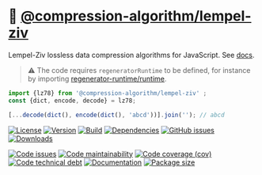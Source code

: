 :luggage: [@compression-algorithm/lempel-ziv](https://compression-algorithm.github.io/lempel-ziv)
==

Lempel-Ziv lossless data compression algorithms for JavaScript.
See [docs](https://compression-algorithm.github.io/lempel-ziv/index.html).

> :warning: The code requires `regeneratorRuntime` to be defined, for instance by importing
> [regenerator-runtime/runtime](https://www.npmjs.com/package/regenerator-runtime).

```js
import {lz78} from '@compression-algorithm/lempel-ziv' ;
const {dict, encode, decode} = lz78;

[...decode(dict(), encode(dict(), 'abcd'))].join(''); // abcd
```

[![License](https://img.shields.io/github/license/compression-algorithm/lempel-ziv.svg)](https://raw.githubusercontent.com/compression-algorithm/lempel-ziv/main/LICENSE)
[![Version](https://img.shields.io/npm/v/@compression-algorithm/lempel-ziv.svg)](https://www.npmjs.org/package/@compression-algorithm/lempel-ziv)
[![Build](https://img.shields.io/travis/compression-algorithm/lempel-ziv/main.svg)](https://travis-ci.org/compression-algorithm/lempel-ziv/branches)
[![Dependencies](https://img.shields.io/librariesio/github/compression-algorithm/lempel-ziv.svg)](https://github.com/compression-algorithm/lempel-ziv/network/dependencies)
[![GitHub issues](https://img.shields.io/github/issues/compression-algorithm/lempel-ziv.svg)](https://github.com/compression-algorithm/lempel-ziv/issues)
[![Downloads](https://img.shields.io/npm/dm/@compression-algorithm/lempel-ziv.svg)](https://www.npmjs.org/package/@compression-algorithm/lempel-ziv)

[![Code issues](https://img.shields.io/codeclimate/issues/compression-algorithm/lempel-ziv.svg)](https://codeclimate.com/github/compression-algorithm/lempel-ziv/issues)
[![Code maintainability](https://img.shields.io/codeclimate/maintainability/compression-algorithm/lempel-ziv.svg)](https://codeclimate.com/github/compression-algorithm/lempel-ziv/trends/churn)
[![Code coverage (cov)](https://img.shields.io/codecov/c/gh/compression-algorithm/lempel-ziv/main.svg)](https://codecov.io/gh/compression-algorithm/lempel-ziv)
[![Code technical debt](https://img.shields.io/codeclimate/tech-debt/compression-algorithm/lempel-ziv.svg)](https://codeclimate.com/github/compression-algorithm/lempel-ziv/trends/technical_debt)
[![Documentation](https://compression-algorithm.github.io/lempel-ziv/badge.svg)](https://compression-algorithm.github.io/lempel-ziv/source.html)
[![Package size](https://img.shields.io/bundlephobia/minzip/@compression-algorithm/lempel-ziv)](https://bundlephobia.com/result?p=@compression-algorithm/lempel-ziv)
